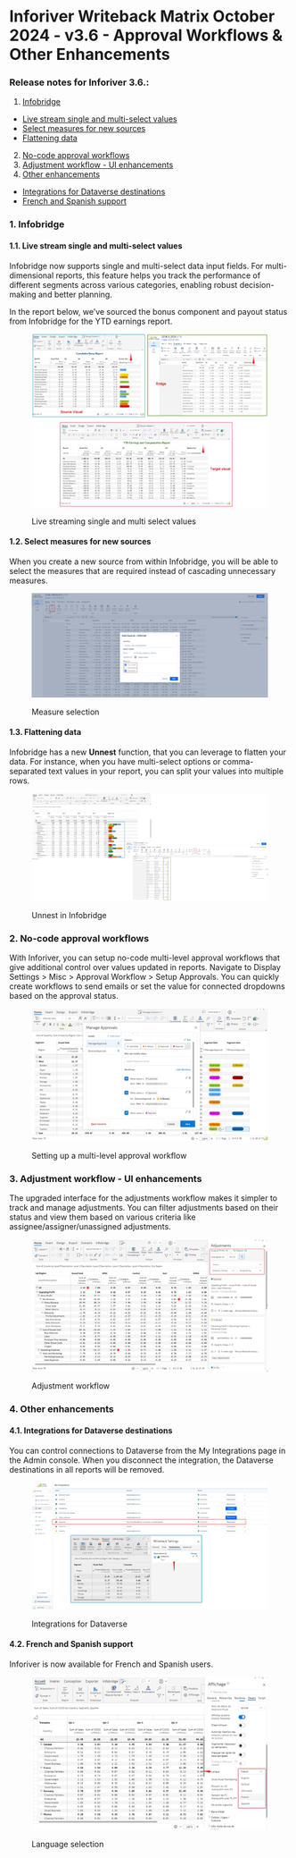 # Inforiver Writeback Matrix October 2024 - v3.6 - Approval Workflows & Other Enhancements

### Release notes for Inforiver 3.6.:

1. [Infobridge](inforiver-writeback-matrix-october-2024-v3.6-approval-workflows-and-other-enhancements.md#id-1.-infobridge)&#x20;

* [Live stream single and multi-select values](inforiver-writeback-matrix-october-2024-v3.6-approval-workflows-and-other-enhancements.md#id-1.1.-live-stream-single-and-multi-select-values)&#x20;
* [Select measures for new sources](inforiver-writeback-matrix-october-2024-v3.6-approval-workflows-and-other-enhancements.md#id-1.2.-select-measures-for-new-sources)&#x20;
* [Flattening data](inforiver-writeback-matrix-october-2024-v3.6-approval-workflows-and-other-enhancements.md#id-1.3.-flattening-data)

2. [No-code approval workflows](inforiver-writeback-matrix-october-2024-v3.6-approval-workflows-and-other-enhancements.md#id-2.-no-code-approval-workflows)
3. [Adjustment workflow - UI enhancements](inforiver-writeback-matrix-october-2024-v3.6-approval-workflows-and-other-enhancements.md#id-3.-adjustment-workflow-ui-enhancements)
4. [Other enhancements](inforiver-writeback-matrix-october-2024-v3.6-approval-workflows-and-other-enhancements.md#id-4.-other-enhancements)&#x20;

* [Integrations for Dataverse destinations](inforiver-writeback-matrix-october-2024-v3.6-approval-workflows-and-other-enhancements.md#id-4.1.-integrations-for-dataverse-destinations)&#x20;
* [French and Spanish support](inforiver-writeback-matrix-october-2024-v3.6-approval-workflows-and-other-enhancements.md#id-4.2.-french-and-spanish-support)

### 1. Infobridge&#x20;

#### 1.1. Live stream single and multi-select values

Infobridge now supports single and multi-select data input fields. For multi-dimensional reports, this feature helps you track the performance of different segments across various categories, enabling robust decision-making and better planning.

In the report below, we’ve sourced the bonus component and payout status from Infobridge for the YTD earnings report.

<figure><img src="../.gitbook/assets/image (8) (1) (1) (1) (1) (1) (1) (1) (1) (1) (1).png" alt=""><figcaption><p>Live streaming single and multi select values</p></figcaption></figure>

#### 1.2. Select measures for new sources

When you create a new source from within Infobridge, you will be able to select the measures that are required instead of cascading unnecessary measures.

<figure><img src="../.gitbook/assets/image (2) (1) (1) (1) (1) (1) (1) (1) (1) (1) (1) (1) (1) (1) (1) (1) (1) (1) (1) (1) (1) (1) (1) (1) (1) (1) (1) (1) (1) (1) (1) (1) (1) (1) (1) (1) (1) (1) (1) (1) (1) (1) (1) (1) (1) (1) (1) (1) (1) (1) (1) (1) (1).png" alt=""><figcaption><p>Measure selection</p></figcaption></figure>

#### 1.3. Flattening data

Infobridge has a new **Unnest** function, that you can leverage to flatten your data. For instance, when you have multi-select options or comma-separated text values in your report, you can split your values into multiple rows.

<figure><img src="../.gitbook/assets/image (6) (1) (1) (1) (1) (1) (1) (1) (1) (1) (1) (1) (1) (1) (1) (1).png" alt=""><figcaption><p>Unnest in Infobridge</p></figcaption></figure>



### 2. No-code approval workflows

With Inforiver, you can setup no-code multi-level approval workflows that give additional control over values updated in reports. Navigate to Display Settings > Misc > Approval Workflow > Setup Approvals. You can quickly create workflows to send emails or set the value for connected dropdowns based on the approval status.

<figure><img src="../.gitbook/assets/image (3) (1) (1) (1) (1) (1) (1) (1) (1) (1) (1) (1) (1) (1) (1) (1) (1) (1) (1) (1) (1) (1) (1) (1) (1) (1) (1) (1) (1) (1) (1) (1) (1) (1) (1) (1) (1) (1) (1).png" alt=""><figcaption><p>Setting up a multi-level approval workflow</p></figcaption></figure>

### 3. Adjustment workflow - UI enhancements

The upgraded interface for the adjustments workflow makes it simpler to track and manage adjustments. You can filter adjustments based on their status and view them based on various criteria like assignee/assigner/unassigned adjustments.

<figure><img src="../.gitbook/assets/image (5) (1) (1) (1) (1) (1) (1) (1) (1) (1) (1) (1) (1) (1) (1) (1) (1) (1) (1) (1) (1).png" alt=""><figcaption><p>Adjustment workflow</p></figcaption></figure>

### 4. Other enhancements

#### 4.1. Integrations for Dataverse destinations

You can control connections to Dataverse from the My Integrations page in the Admin console. When you disconnect the integration, the Dataverse destinations in all reports will be removed.

<figure><img src="../.gitbook/assets/image (4) (1) (1) (1) (1) (1) (1) (1) (1) (1) (1) (1) (1) (1) (1) (1) (1) (1) (1) (1) (1) (1) (1) (1) (1) (1) (1) (1) (1) (1) (1) (1).png" alt=""><figcaption><p>Integrations for Dataverse</p></figcaption></figure>

#### 4.2. French and Spanish support

Inforiver is now available for French and Spanish users.

<figure><img src="../.gitbook/assets/image (1) (1) (1) (1) (1) (1) (1) (1) (1) (1) (1) (1) (1) (1) (1) (1) (1) (1) (1) (1) (1) (1) (1) (1) (1) (1) (1) (1) (1) (1) (1) (1) (1) (1) (1) (1) (1) (1) (1) (1) (1) (1) (1) (1) (1) (1) (1) (1) (1) (1) (1) (1) (1) (1) (1) (1) (1) (1) (1) (1)   (6).png" alt=""><figcaption><p>Language selection</p></figcaption></figure>
